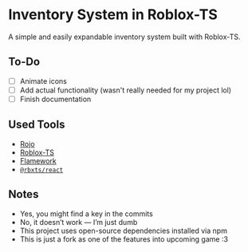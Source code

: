 # Inventory System in Roblox-TS
A simple and easily expandable inventory system built with Roblox-TS.

## To-Do
- [ ] Animate icons
- [ ] Add actual functionality (wasn't really needed for my project lol)
- [ ] Finish documentation

##  Used Tools
- [Rojo](https://rojo.space/)
- [Roblox-TS](https://roblox-ts.github.io/)
- [Flamework](https://flamework.dev/)
- [`@rbxts/react`](https://www.npmjs.com/package/@rbxts/react)

##  Notes
- Yes, you might find a key in the commits  
- No, it doesn’t work — I’m just dumb  
- This project uses open-source dependencies installed via npm
- This is just a fork as one of the features into upcoming game :3
